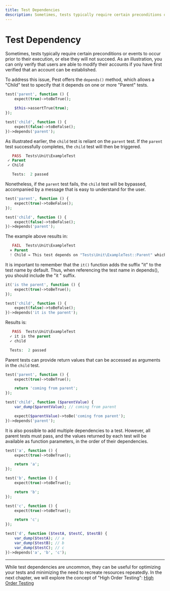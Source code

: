 ```yaml
---
title: Test Dependencies
description: Sometimes, tests typically require certain preconditions or events to occur prior to their execution, or else they will not succeed. As an illustration, you can only verify that users are able to modify their accounts if you have first verified that an account can be established.
---
```


# Test Dependency

Sometimes, tests typically require certain preconditions or events to occur prior to their execution, or else they will not succeed. As an illustration, you can only verify that users are able to modify their accounts if you have first verified that an account can be established.

To address this issue, Pest offers the `depends()` method, which allows a "Child" test to specify that it depends on one or more "Parent" tests.

```php
test('parent', function () {
    expect(true)->toBeTrue();

    $this->assertTrue(true);
});

test('child', function () {
    expect(false)->toBeFalse();
})->depends('parent');
```

As illustrated earlier, the `child` test is reliant on the `parent` test. If the `parent` test successfully completes, the `child` test will then be triggered.

```php
   PASS  Tests\Unit\ExampleTest
 ✓ Parent
 ✓ Child

   Tests:  2 passed
```

Nonetheless, if the `parent` test fails, the `child` test will be bypassed, accompanied by a message that is easy to understand for the user.

```php
test('parent', function () {
    expect(true)->toBeFalse();
});

test('child', function () {
    expect(false)->toBeFalse();
})->depends('parent');
```

The example above results in:

```php
   FAIL  Tests\Unit\ExampleTest
  ⨯ Parent
  ! Child → This test depends on "Tests\Unit\ExampleTest::Parent" which does not exist.
```

It is important to remember that the `it()` function adds the suffix "it" to the test name by default. Thus, when referencing the test name in depends(), you should include the "it " suffix.

```php
it('is the parent', function () {
    expect(true)->toBeTrue();
});

test('child', function () {
    expect(false)->toBeFalse();
})->depends('it is the parent');
```

Results is:

```php
   PASS  Tests\Unit\ExampleTest
  ✓ it is the parent
  ✓ child

  Tests:  2 passed
```

Parent tests can provide return values that can be accessed as arguments in the `child` test.

```php
test('parent', function () {
    expect(true)->toBeTrue();

    return 'coming from parent';
});

test('child', function ($parentValue) {
    var_dump($parentValue); // coming from parent

    expect($parentValue)->toBe('coming from parent');
})->depends('parent');
```

It is also possible to add multiple dependencies to a test. However, all parent tests must pass, and the values returned by each test will be available as function parameters, in the order of their dependencies.

```php
test('a', function () {
    expect(true)->toBeTrue();

    return 'a';
});

test('b', function () {
    expect(true)->toBeTrue();

    return 'b';
});

test('c', function () {
    expect(true)->toBeTrue();

    return 'c';
});

test('d', function ($testA, $testC, $testB) {
    var_dump($testA); // a
    var_dump($testB); // b
    var_dump($testC); // c
})->depends('a', 'b', 'c');
```

---

While test dependencies are uncommon, they can be useful for optimizing your tests and minimizing the need to recreate resources repeatedly. In the next chapter, we will explore the concept of "High Order Testing": [High Order Testing](/docs/high-order-testing)
